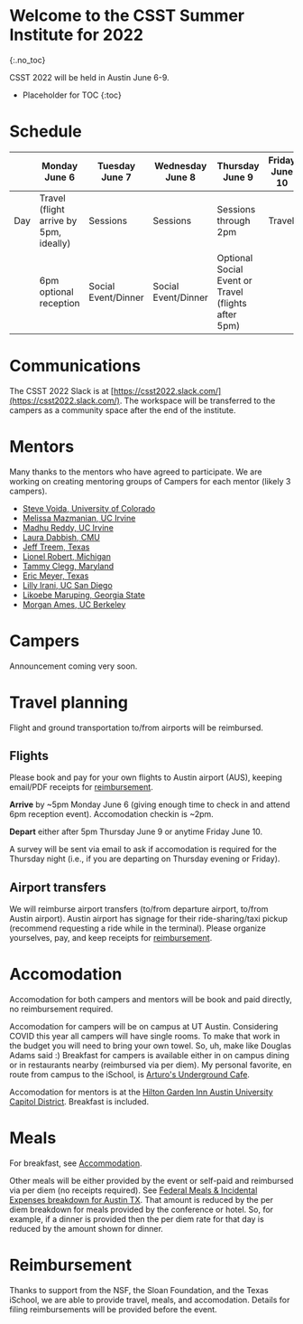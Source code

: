 # Welcome to the CSST Summer Institute for 2022
{:.no_toc}

CSST 2022 will be held in Austin June 6-9.

* Placeholder for TOC
{:toc}

# Schedule


|     | Monday June 6                          | Tuesday June 7      | Wednesday June 8    | Thursday June 9                           | Friday June 10  |
|-----|----------------------------------------|---------------------|---------------------|-------------------------------------------|--------|
| Day | Travel (flight arrive by 5pm, ideally) | Sessions            | Sessions            | Sessions through 2pm                      | Travel |
|     | 6pm optional reception                 | Social Event/Dinner | Social Event/Dinner | Optional Social Event       or Travel (flights after 5pm)                 |        |

# Communications

The CSST 2022 Slack is at [https://csst2022.slack.com/](https://csst2022.slack.com/). The workspace will be transferred to the campers as a community space after the end of the institute.

# Mentors

Many thanks to the mentors who have agreed to participate.  We are working on creating mentoring groups of Campers for each mentor (likely 3 campers).

- [Steve Voida, University of Colorado](https://stephen.voida.com/)
- [Melissa Mazmanian, UC Irvine](https://melissamazmanian.com/)
- [Madhu Reddy, UC Irvine](https://www.informatics.uci.edu/explore/faculty-profiles/madhu-reddy/)
- [Laura Dabbish, CMU](http://www.lauradabbish.com/)
- [Jeff Treem, Texas](http://jeffreytreem.com/)
- [Lionel Robert, Michigan](https://sites.google.com/a/umich.edu/lionelrobert/) 
- [Tammy Clegg, Maryland](https://education.umd.edu/directory/tamara-clegg)
- [Eric Meyer, Texas](https://dean.ischool.utexas.edu/)
- [Lilly Irani, UC San Diego](https://quote.ucsd.edu/lirani/)
- [Likoebe Maruping, Georgia State](https://lmaruping.com/)
- [Morgan Ames, UC Berkeley](https://morganya.org/)

# Campers

Announcement coming very soon.

# Travel planning

Flight and ground transportation to/from airports will be reimbursed. 

## Flights

Please book and pay for your own flights to Austin airport (AUS), keeping email/PDF receipts for [reimbursement](#reimbursement).

**Arrive** by ~5pm Monday June 6 (giving enough time to check in and attend 6pm reception event). Accomodation checkin is ~2pm.

**Depart** either after 5pm Thursday June 9 or anytime Friday June 10.

A survey will be sent via email to ask if accomodation is required for the Thursday night (i.e., if you are departing on Thursday evening or Friday).

## Airport transfers

We will reimburse airport transfers (to/from departure airport, to/from Austin airport). Austin airport has signage for their ride-sharing/taxi pickup (recommend requesting a ride while in the terminal). Please organize yourselves, pay, and keep receipts for [reimbursement](#reimbursement).

# Accomodation

Accomodation for both campers and mentors will be book and paid directly, no reimbursement required.

Accomodation for campers will be on campus at UT Austin. Considering COVID this year all campers will have single rooms. To make that work in the budget you will need to bring your own towel.  So, uh, make like Douglas Adams said :)  Breakfast for campers is available either in on campus dining or in restaurants nearby (reimbursed via per diem).  My personal favorite, en route from campus to the iSchool, is [Arturo's Underground Cafe](https://goo.gl/maps/Zs65oJPuFe2AeSx59).

Accomodation for mentors is at the [Hilton Garden Inn Austin University Capitol District](https://goo.gl/maps/m6QusE9WzbvwYnMZA). Breakfast is included.

# Meals

For breakfast, see [Accommodation](#accomodation).

Other meals will be either provided by the event or self-paid and reimbursed via per diem (no receipts required). See [Federal Meals & Incidental Expenses breakdown for Austin TX](https://www.gsa.gov/travel/plan-book/per-diem-rates/per-diem-rates-results/?action=perdiems_report&state=TX&fiscal_year=2022&zip=78701&city=). That amount is reduced by the per diem breakdown for meals provided by the conference or hotel. So, for example, if a dinner is provided then the per diem rate for that day is reduced by the amount shown for dinner.

# Reimbursement

Thanks to support from the NSF, the Sloan Foundation, and the Texas iSchool, we are able to provide travel, meals, and accomodation. Details for filing reimbursements will be provided before the event.
